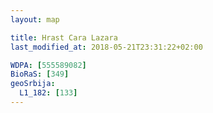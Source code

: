 ```yaml
---
layout: map

title: Hrast Cara Lazara
last_modified_at: 2018-05-21T23:31:22+02:00

WDPA: [555589082]
BioRaS: [349]
geoSrbija:
  L1_182: [133]
---
```

